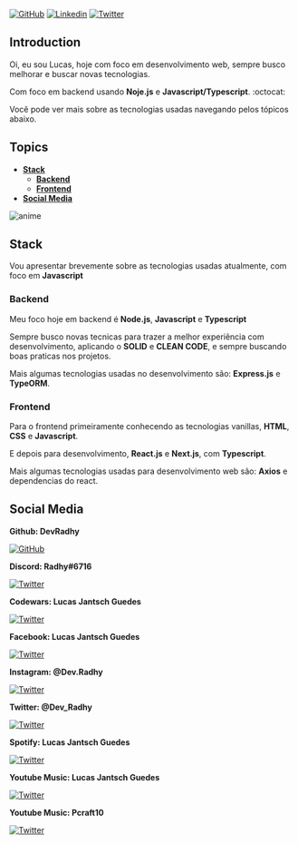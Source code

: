 [![GitHub](https://img.shields.io/badge/-DevRadhy-grey?style=for-the-badge&logo=github)](https://github.com/DevRadhy) 
[![Linkedin](https://img.shields.io/badge/-Lucas%20Jantsch%20Guedes-blue?style=for-the-badge&logo=linkedin)](https://www.linkedin.com/in/lucas-jantsch-guedes-53262515a/) 
[![Twitter](https://img.shields.io/badge/-@DevRadhy-blue?style=for-the-badge&logo=twitter)](https://twitter.com/Dev_Radhy)

## Introduction

Oi, eu sou Lucas, hoje com foco em desenvolvimento web, sempre busco melhorar e buscar novas tecnologias.

Com foco em backend usando **Noje.js** e **Javascript/Typescript**. :octocat:

Você pode ver mais sobre as tecnologias usadas navegando pelos tópicos abaixo. 

## Topics

* **[Stack](#stack)**
  * **[Backend](#backend)**
  * **[Frontend](#frontend)**
* **[Social Media](#social-media)**

![anime](https://pa1.narvii.com/6718/ef4131514b661671671a6d2194435daccbe9e796_hq.gif)

## Stack

Vou apresentar brevemente sobre as tecnologias usadas atualmente, com foco em **Javascript**

### Backend

Meu foco hoje em backend é **Node.js**, **Javascript** e **Typescript**

Sempre busco novas tecnicas para trazer a melhor experiência com desenvolvimento, aplicando o **SOLID** e **CLEAN CODE**, e sempre buscando boas praticas nos projetos.

Mais algumas tecnologias usadas no desenvolvimento são: **Express.js** e **TypeORM**.

### Frontend

Para o frontend primeiramente conhecendo as tecnologias vanillas, **HTML**, **CSS** e **Javascript**.

E depois para desenvolvimento, **React.js** e **Next.js**, com **Typescript**.

Mais algumas tecnologias usadas para desenvolvimento web são: **Axios** e dependencias do react.

## Social Media

**Github: DevRadhy**

[![GitHub](https://img.shields.io/badge/-DevRadhy-grey?style=for-the-badge&logo=github)](https://github.com/DevRadhy)

**Discord: Radhy#6716**

[![Twitter](https://img.shields.io/badge/-Radhy%236716-23272a?style=for-the-badge&logo=discord)](https://discord.com)

**Codewars: Lucas Jantsch Guedes**

[![Twitter](https://img.shields.io/badge/-Lucas%20Jantsch%20Guedes-212e39?style=for-the-badge&logo=codewars&logoColor=ad2c27)](https://www.codewars.com/users/Lucas%20Jantsch%20Guedes)

**Facebook: Lucas Jantsch Guedes**

[![Twitter](https://img.shields.io/badge/-Lucas%20Jantsch%20Guedes-212e39?style=for-the-badge&logo=facebook)](https://www.facebook.com/llucas.jguedes)

**Instagram: @Dev.Radhy**

[![Twitter](https://img.shields.io/badge/-@Dev.Radhy-212e39?style=for-the-badge&logo=instagram)](https://www.instagram.com/dev.radhy)

**Twitter: @Dev_Radhy**

[![Twitter](https://img.shields.io/badge/-@DevRadhy-212e39?style=for-the-badge&logo=twitter)](https://twitter.com/Dev_Radhy)

**Spotify: Lucas Jantsch Guedes**

[![Twitter](https://img.shields.io/badge/-Lucas%20Jantsch%20Guedes-212e39?style=for-the-badge&logo=spotify)](https://open.spotify.com/user/31i6gzydhylswa4pszmgiml2mvna)

**Youtube Music: Lucas Jantsch Guedes**

[![Twitter](https://img.shields.io/badge/-Lucas%20Jantsch%20Guedes-212e39?style=for-the-badge&logo=youtube-music&logoColor=ff0000)](https://music.youtube.com/channel/UCkgWGGoaukJyfu_zu57hcgw)

**Youtube Music: Pcraft10**

[![Twitter](https://img.shields.io/badge/-Lucas%20Jantsch%20Guedes-212e39?style=for-the-badge&logo=youtube-music&logoColor=ff0000)](https://music.youtube.com/channel/UC7_KqjhvzVTrRoPTQn8t0-A)
